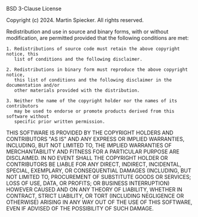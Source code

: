 BSD 3-Clause License

Copyright (c) 2024. Martin Spiecker. All rights reserved.

Redistribution and use in source and binary forms, with or without
modification, are permitted provided that the following conditions are met:

    1. Redistributions of source code must retain the above copyright notice, this 
       list of conditions and the following disclaimer.

    2. Redistributions in binary form must reproduce the above copyright notice,
       this list of conditions and the following disclaimer in the documentation and/or 
       other materials provided with the distribution.
    
    3. Neither the name of the copyright holder nor the names of its contributors 
       may be used to endorse or promote products derived from this software without 
       specific prior written permission.

THIS SOFTWARE IS PROVIDED BY THE COPYRIGHT HOLDERS AND CONTRIBUTORS "AS IS" AND 
ANY EXPRESS OR IMPLIED WARRANTIES, INCLUDING, BUT NOT LIMITED TO, THE IMPLIED 
WARRANTIES OF MERCHANTABILITY AND FITNESS FOR A PARTICULAR PURPOSE ARE DISCLAIMED. 
IN NO EVENT SHALL THE COPYRIGHT HOLDER OR CONTRIBUTORS BE LIABLE FOR ANY DIRECT, 
INDIRECT, INCIDENTAL, SPECIAL, EXEMPLARY, OR CONSEQUENTIAL DAMAGES (INCLUDING, 
BUT NOT LIMITED TO, PROCUREMENT OF SUBSTITUTE GOODS OR SERVICES; LOSS OF USE, 
DATA, OR PROFITS; OR BUSINESS INTERRUPTION) HOWEVER CAUSED AND ON ANY THEORY OF 
LIABILITY, WHETHER IN CONTRACT, STRICT LIABILITY, OR TORT (INCLUDING NEGLIGENCE 
OR OTHERWISE) ARISING IN ANY WAY OUT OF THE USE OF THIS SOFTWARE, EVEN IF ADVISED 
OF THE POSSIBILITY OF SUCH DAMAGE.